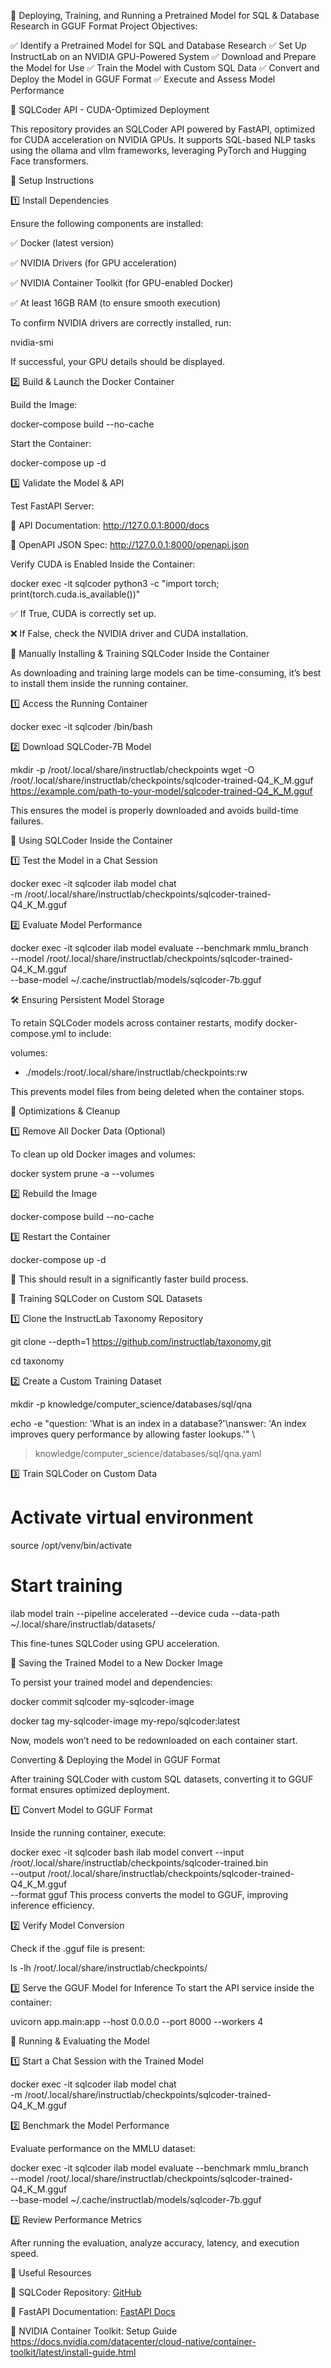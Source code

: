 📌 Deploying, Training, and Running a Pretrained Model for SQL & Database Research in GGUF Format
Project Objectives:

✅ Identify a Pretrained Model for SQL and Database Research
✅ Set Up InstructLab on an NVIDIA GPU-Powered System
✅ Download and Prepare the Model for Use
✅ Train the Model with Custom SQL Data
✅ Convert and Deploy the Model in GGUF Format
✅ Execute and Assess Model Performance

🚀 SQLCoder API - CUDA-Optimized Deployment

This repository provides an SQLCoder API powered by FastAPI, optimized for CUDA acceleration on NVIDIA GPUs. It supports SQL-based NLP tasks using the ollama and vllm frameworks, leveraging PyTorch and Hugging Face transformers.

🔧 Setup Instructions

1️⃣ Install Dependencies

Ensure the following components are installed:

✅ Docker (latest version)

✅ NVIDIA Drivers (for GPU acceleration)

✅ NVIDIA Container Toolkit (for GPU-enabled Docker)

✅ At least 16GB RAM (to ensure smooth execution)

To confirm NVIDIA drivers are correctly installed, run:

nvidia-smi

If successful, your GPU details should be displayed.

2️⃣ Build & Launch the Docker Container

Build the Image:

docker-compose build --no-cache

Start the Container:

docker-compose up -d

3️⃣ Validate the Model & API

Test FastAPI Server:

📌 API Documentation: http://127.0.0.1:8000/docs

📌 OpenAPI JSON Spec: http://127.0.0.1:8000/openapi.json

Verify CUDA is Enabled Inside the Container:

docker exec -it sqlcoder python3 -c "import torch; print(torch.cuda.is_available())"

✅ If True, CUDA is correctly set up.

❌ If False, check the NVIDIA driver and CUDA installation.

🧠 Manually Installing & Training SQLCoder Inside the Container

As downloading and training large models can be time-consuming, it’s best to install them inside the running container.

1️⃣ Access the Running Container

docker exec -it sqlcoder /bin/bash

2️⃣ Download SQLCoder-7B Model

mkdir -p /root/.local/share/instructlab/checkpoints
wget -O /root/.local/share/instructlab/checkpoints/sqlcoder-trained-Q4_K_M.gguf \
https://example.com/path-to-your-model/sqlcoder-trained-Q4_K_M.gguf

This ensures the model is properly downloaded and avoids build-time failures.

🚀 Using SQLCoder Inside the Container

1️⃣ Test the Model in a Chat Session

docker exec -it sqlcoder ilab model chat \
    -m /root/.local/share/instructlab/checkpoints/sqlcoder-trained-Q4_K_M.gguf

2️⃣ Evaluate Model Performance

docker exec -it sqlcoder ilab model evaluate --benchmark mmlu_branch \
    --model /root/.local/share/instructlab/checkpoints/sqlcoder-trained-Q4_K_M.gguf \
    --base-model ~/.cache/instructlab/models/sqlcoder-7b.gguf

🛠 Ensuring Persistent Model Storage

To retain SQLCoder models across container restarts, modify docker-compose.yml to include:

volumes:
  - ./models:/root/.local/share/instructlab/checkpoints:rw

This prevents model files from being deleted when the container stops.

📜 Optimizations & Cleanup

1️⃣ Remove All Docker Data (Optional)

To clean up old Docker images and volumes:

docker system prune -a --volumes

2️⃣ Rebuild the Image

docker-compose build --no-cache

3️⃣ Restart the Container

docker-compose up -d

🚀 This should result in a significantly faster build process.

📌 Training SQLCoder on Custom SQL Datasets

1️⃣ Clone the InstructLab Taxonomy Repository

git clone --depth=1 https://github.com/instructlab/taxonomy.git

cd taxonomy

2️⃣ Create a Custom Training Dataset

mkdir -p knowledge/computer_science/databases/sql/qna

echo -e "question: 'What is an index in a database?'\nanswer: 'An index improves query performance by allowing faster lookups.'" \

> knowledge/computer_science/databases/sql/qna.yaml

3️⃣ Train SQLCoder on Custom Data

# Activate virtual environment
source /opt/venv/bin/activate

# Start training
ilab model train --pipeline accelerated --device cuda --data-path ~/.local/share/instructlab/datasets/

This fine-tunes SQLCoder using GPU acceleration.

💾 Saving the Trained Model to a New Docker Image

To persist your trained model and dependencies:

docker commit sqlcoder my-sqlcoder-image

docker tag my-sqlcoder-image my-repo/sqlcoder:latest

Now, models won’t need to be redownloaded on each container start.

Converting & Deploying the Model in GGUF Format

After training SQLCoder with custom SQL datasets, converting it to GGUF format ensures optimized deployment.

1️⃣ Convert Model to GGUF Format

Inside the running container, execute:

docker exec -it sqlcoder bash
ilab model convert --input /root/.local/share/instructlab/checkpoints/sqlcoder-trained.bin \
                    --output /root/.local/share/instructlab/checkpoints/sqlcoder-trained-Q4_K_M.gguf \
                    --format gguf
This process converts the model to GGUF, improving inference efficiency.

2️⃣ Verify Model Conversion

Check if the .gguf file is present:

ls -lh /root/.local/share/instructlab/checkpoints/

3️⃣ Serve the GGUF Model for Inference
To start the API service inside the container:

uvicorn app.main:app --host 0.0.0.0 --port 8000 --workers 4

🚀 Running & Evaluating the Model

1️⃣ Start a Chat Session with the Trained Model

docker exec -it sqlcoder ilab model chat \
    -m /root/.local/share/instructlab/checkpoints/sqlcoder-trained-Q4_K_M.gguf

2️⃣ Benchmark the Model Performance

Evaluate performance on the MMLU dataset:

docker exec -it sqlcoder ilab model evaluate --benchmark mmlu_branch \
    --model /root/.local/share/instructlab/checkpoints/sqlcoder-trained-Q4_K_M.gguf \
    --base-model ~/.cache/instructlab/models/sqlcoder-7b.gguf

3️⃣ Review Performance Metrics

After running the evaluation, analyze accuracy, latency, and execution speed.

🔗 Useful Resources

🔹 SQLCoder Repository: [GitHub](https://github.com/defog-ai/sqlcoder)

🔹 FastAPI Documentation: [FastAPI Docs](https://fastapi.tiangolo.com/)

🔹 NVIDIA Container Toolkit: Setup Guide https://docs.nvidia.com/datacenter/cloud-native/container-toolkit/latest/install-guide.html


